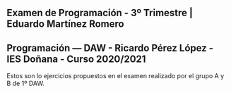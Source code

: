 ﻿Examen de Programación - 3º Trimestre | Eduardo Martínez Romero
---
Programación — DAW - Ricardo Pérez López - IES Doñana - Curso 2020/2021
---
Estos son lo ejercicios propuestos en el examen realizado por el grupo A y B de 1º DAW.
